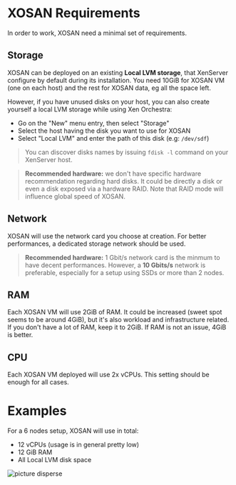 # XOSAN Requirements

In order to work, XOSAN need a minimal set of requirements.

## Storage

XOSAN can be deployed on an existing **Local LVM storage**, that XenServer configure by default during its installation. You need 10GiB for XOSAN VM (one on each host) and the rest for XOSAN data, eg all the space left.

However, if you have unused disks on your host, you can also create yourself a local LVM storage while using Xen Orchestra:

- Go on the "New" menu entry, then select "Storage"
- Select the host having the disk you want to use for XOSAN
- Select "Local LVM" and enter the path of this disk (e.g: `/dev/sdf`)

> You can discover disks names by issuing `fdisk -l` command on your XenServer host.

> **Recommended hardware:** we don't have specific hardware recommendation regarding hard disks. It could be directly a disk or even a disk exposed via a hardware RAID. Note that RAID mode will influence global speed of XOSAN.

## Network

XOSAN will use the network card you choose at creation. For better performances, a dedicated storage network should be used.

> **Recommended hardware:** 1 Gbit/s network card is the minmum to have decent performances. However, a **10 Gbits/s** network is preferable, especially for a setup using SSDs or more than 2 nodes.

## RAM

Each XOSAN VM will use 2GiB of RAM. It could be increased (sweet spot seems to be around 4GiB), but it's also workload and infrastructure related. If you don't have a lot of RAM, keep it to 2GiB. If RAM is not an issue, 4GiB is better.

## CPU

Each XOSAN VM deployed will use 2x vCPUs. This setting should be enough for all cases.

# Examples

For a 6 nodes setup, XOSAN will use in total:

- 12 vCPUs (usage is in general pretty low)
- 12 GiB RAM
- All Local LVM disk space

![picture disperse](./assets/disperse6.png)
